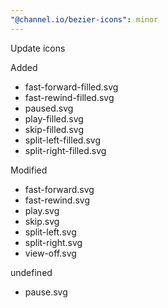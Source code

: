 ```yaml
---
"@channel.io/bezier-icons": minor
---
```


Update icons

Added

- fast-forward-filled.svg
- fast-rewind-filled.svg
- paused.svg
- play-filled.svg
- skip-filled.svg
- split-left-filled.svg
- split-right-filled.svg

Modified

- fast-forward.svg
- fast-rewind.svg
- play.svg
- skip.svg
- split-left.svg
- split-right.svg
- view-off.svg

undefined

- pause.svg